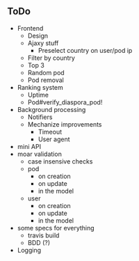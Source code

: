 ## ToDo

- Frontend
  - Design
  - Ajaxy stuff
    - Preselect country on user/pod ip
  - Filter by country
  - Top 3
  - Random pod
  - Pod removal
- Ranking system
  - Uptime
  - Pod#verify_diaspora_pod!
- Background processing
  - Notifiers
  - Mechanize improvements
    - Timeout
    - User agent
- mini API
- moar validation
  - case insensive checks
  - pod
    - on creation
    - on update
    - in the model
  - user
    - on creation
    - on update
    - in the model
- some specs for everything
  - travis build
  - BDD (?)
- Logging
